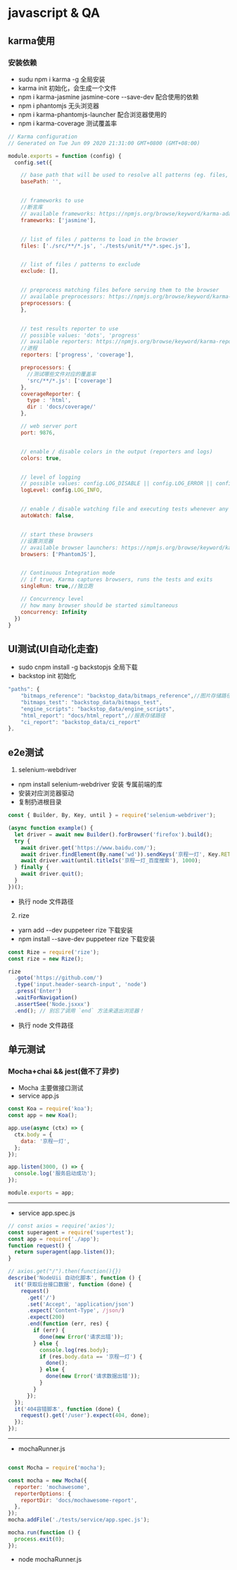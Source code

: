 # javascript & QA 

## karma使用
### 安装依赖
- sudu npm i karma -g 全局安装
- karma init 初始化，会生成一个文件
- npm i karma-jasmine jasmine-core --save-dev  配合使用的依赖
- npm i phantomjs   无头浏览器
- npm i  karma-phantomjs-launcher 配合浏览器使用的
- npm i karma-coverage 测试覆盖率

```javascript
// Karma configuration
// Generated on Tue Jun 09 2020 21:31:00 GMT+0800 (GMT+08:00)

module.exports = function (config) {
  config.set({

    // base path that will be used to resolve all patterns (eg. files, exclude)
    basePath: '',


    // frameworks to use
    //断言库
    // available frameworks: https://npmjs.org/browse/keyword/karma-adapter
    frameworks: ['jasmine'],


    // list of files / patterns to load in the browser
    files: ['./src/**/*.js', './tests/unit/**/*.spec.js'],


    // list of files / patterns to exclude
    exclude: [],


    // preprocess matching files before serving them to the browser
    // available preprocessors: https://npmjs.org/browse/keyword/karma-preprocessor
    preprocessors: {
    },


    // test results reporter to use
    // possible values: 'dots', 'progress'
    // available reporters: https://npmjs.org/browse/keyword/karma-reporter
    //进程
    reporters: ['progress', 'coverage'],

    preprocessors: {
      //测试哪些文件对应的覆盖率
      'src/**/*.js': ['coverage']
    },
    coverageReporter: {
      type : 'html',
      dir : 'docs/coverage/'
    },

    // web server port
    port: 9876,


    // enable / disable colors in the output (reporters and logs)
    colors: true,


    // level of logging
    // possible values: config.LOG_DISABLE || config.LOG_ERROR || config.LOG_WARN || config.LOG_INFO || config.LOG_DEBUG
    logLevel: config.LOG_INFO,


    // enable / disable watching file and executing tests whenever any file changes
    autoWatch: false,


    // start these browsers
    //设置浏览器
    // available browser launchers: https://npmjs.org/browse/keyword/karma-launcher
    browsers: ['PhantomJS'],


    // Continuous Integration mode
    // if true, Karma captures browsers, runs the tests and exits
    singleRun: true,//独立跑

    // Concurrency level
    // how many browser should be started simultaneous
    concurrency: Infinity
  })
}
```

## UI测试(UI自动化走查)
- sudo cnpm install -g backstopjs 全局下载
- backstop init  初始化

```javascript
"paths": {
    "bitmaps_reference": "backstop_data/bitmaps_reference",//图片存储路径
    "bitmaps_test": "backstop_data/bitmaps_test",
    "engine_scripts": "backstop_data/engine_scripts",
    "html_report": "docs/html_report",//报表存储路径
    "ci_report": "backstop_data/ci_report"
},
```

## e2e测试
1. selenium-webdriver
- npm install selenium-webdriver 安装  专属前端的库
- 安装对应浏览器驱动
- 复制扔进根目录
```javascript
const { Builder, By, Key, until } = require('selenium-webdriver');

(async function example() {
  let driver = await new Builder().forBrowser('firefox').build();
  try {
    await driver.get('https://www.baidu.com/');
    await driver.findElement(By.name('wd')).sendKeys('京程一灯', Key.RETURN);
    await driver.wait(until.titleIs('京程一灯_百度搜索'), 1000);
  } finally {
    await driver.quit();
  }
})();
```
- 执行 node 文件路径

2. rize
- yarn add --dev puppeteer rize  下载安装
- npm install --save-dev puppeteer rize 下载安装
```javascript
const Rize = require('rize');
const rize = new Rize();

rize
  .goto('https://github.com/')
  .type('input.header-search-input', 'node')
  .press('Enter')
  .waitForNavigation()
  .assertSee('Node.jsxxx')
  .end(); // 别忘了调用 `end` 方法来退出浏览器！
```
- 执行 node 文件路径

## 单元测试
### Mocha+chai    &&   jest(做不了异步)
- Mocha 主要做接口测试
- service app.js
```javascript
const Koa = require('koa');
const app = new Koa();

app.use(async (ctx) => {
  ctx.body = {
    data: '京程一灯',
  };
});

app.listen(3000, () => {
  console.log('服务启动成功');
});

module.exports = app;
```
---
- service app.spec.js
```javascript
// const axios = require('axios');
const superagent = require('supertest');
const app = require('./app');
function request() {
  return superagent(app.listen());
}

// axios.get("/").then(function(){})
describe('NodeUii 自动化脚本', function () {
  it('获取后台接口数据', function (done) {
    request()
      .get('/')
      .set('Accept', 'application/json')
      .expect('Content-Type', /json/)
      .expect(200)
      .end(function (err, res) {
        if (err) {
          done(new Error('请求出错'));
        } else {
          console.log(res.body);
          if (res.body.data == '京程一灯') {
            done();
          } else {
            done(new Error('请求数据出错'));
          }
        }
      });
  });
  it('404容错脚本', function (done) {
    request().get('/user').expect(404, done);
  });
});

```
---
- mochaRunner.js

```javascript

const Mocha = require('mocha');

const mocha = new Mocha({
  reporter: 'mochawesome',
  reporterOptions: {
    reportDir: 'docs/mochawesome-report',
  },
});
mocha.addFile('./tests/service/app.spec.js');

mocha.run(function () {
  process.exit(0);
});

```
- node mochaRunner.js
